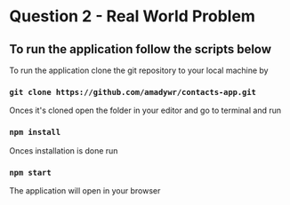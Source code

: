 # Question 2 - Real World Problem

## To run the application follow the scripts below

To run the application clone the git repository to your local machine by

### `git clone https://github.com/amadywr/contacts-app.git`

Onces it's cloned open the folder in your editor and go to terminal and run

### `npm install`

Onces installation is done run

### `npm start`

The application will open in your browser
